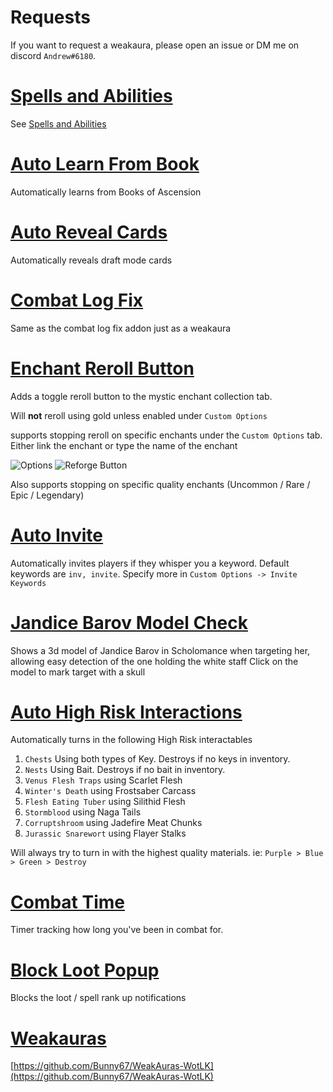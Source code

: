 # Requests
If you want to request a weakaura, please open an issue or DM me on discord `Andrew#6180`.
# [Spells and Abilities](Spells%20and%20Abilities/)
See [Spells and Abilities](Spells%20and%20Abilities/)

# [Auto Learn From Book](Auto%20Learn%20From%20Book)
Automatically learns from Books of Ascension

# [Auto Reveal Cards](Auto%20Reveal%20Cards)
Automatically reveals draft mode cards

# [Combat Log Fix](Combat%20Log%20Fix)
Same as the combat log fix addon just as a weakaura

# [Enchant Reroll Button](Enchant%20Reroll%20Button)
Adds a toggle reroll button to the mystic enchant collection tab.

Will **not** reroll using gold unless enabled under `Custom Options`

supports stopping reroll on specific enchants under the `Custom Options` tab. Either link the enchant or type the name of the enchant

![Options](https://i.imgur.com/B7wQE6D.png)
![Reforge Button](https://i.imgur.com/Gheq2y2.png)

Also supports stopping on specific quality enchants (Uncommon / Rare / Epic / Legendary)

# [Auto Invite](Auto%20Invite)
Automatically invites players if they whisper you a keyword. Default keywords are `inv, invite`. Specify more in `Custom Options -> Invite Keywords`
# [Jandice Barov Model Check](Jandice%20Barov%20Model%20Check)
Shows a 3d model of Jandice Barov in Scholomance when targeting her, allowing easy detection of the one holding the white staff
Click on the model to mark target with a skull

# [Auto High Risk Interactions](Auto%20High%20Risk%20Interactions)
Automatically turns in the following High Risk interactables
1. `Chests` Using both types of Key. Destroys if no keys in inventory.
2. `Nests` Using Bait. Destroys if no bait in inventory.
3. `Venus Flesh Traps` using Scarlet Flesh
4. `Winter's Death` using Frostsaber Carcass
5. `Flesh Eating Tuber` using Silithid Flesh
6. `Stormblood` using Naga Tails
7. `Corruptshroom` using Jadefire Meat Chunks
8. `Jurassic Snarewort` using Flayer Stalks

Will always try to turn in with the highest quality materials. ie: `Purple > Blue > Green > Destroy`

# [Combat Time](Combat%20Time)
Timer tracking how long you've been in combat for.

# [Block Loot Popup](Block%20Loot%20Popup)
Blocks the loot / spell rank up notifications

# [Weakauras](https://github.com/Bunny67/WeakAuras-WotLK)
[https://github.com/Bunny67/WeakAuras-WotLK](https://github.com/Bunny67/WeakAuras-WotLK)

